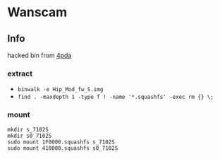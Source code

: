 # Wanscam 

## Info
hacked bin from [4pda](http://4pda.ru/forum/index.php?showtopic=928641&view=findpost&p=89274008)

### extract

- `binwalk -e Hip_Mod_fw_S.img`
- `find . -maxdepth 1 -type f ! -name '*.squashfs' -exec rm {} \;`

### mount
```
mkdir s_7102S
mkdir s0_7102S
sudo mount 1F0000.squashfs s_7102S
sudo mount 410000.squashfs s0_7102S
```

